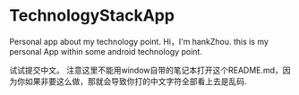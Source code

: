 # TechnologyStackApp
Personal app about my technology point.
Hi，I'm hankZhou.
this is my personal App within some android technology point.

试试提交中文。
注意这里不能用window自带的笔记本打开这个README.md，因为你如果非要这么做，那就会导致你打的中文字符全部看上去是乱码.